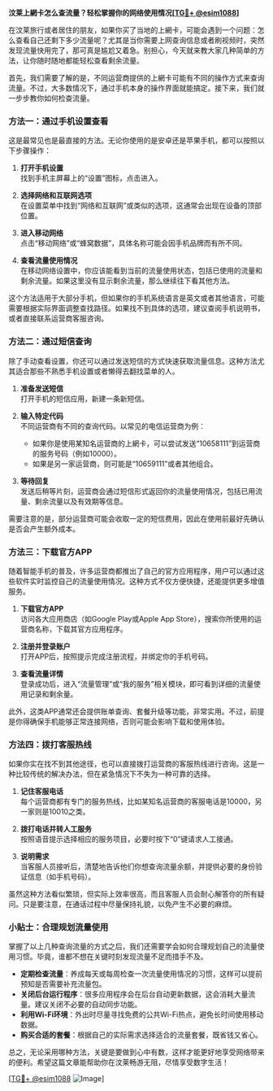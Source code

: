 **汶莱上網卡怎么查流量？轻松掌握你的网络使用情况[[TG💪+ @esim1088](https://t.me/s/esim1088)]**

在汶莱旅行或者居住的朋友，如果你买了当地的上網卡，可能会遇到一个问题：怎么查看自己还剩下多少流量呢？尤其是当你需要上网查询信息或者刷视频时，突然发现流量快用完了，那可真是尴尬又着急。别担心，今天就来教大家几种简单的方法，让你随时随地都能轻松查看剩余流量。

首先，我们需要了解的是，不同运营商提供的上網卡可能有不同的操作方式来查询流量。不过，大多数情况下，通过手机本身的操作界面就能搞定。接下来，我们就一步步教你如何检查流量。

### 方法一：通过手机设置查看

这是最常见也是最直接的方法。无论你使用的是安卓还是苹果手机，都可以按照以下步骤操作：

1. **打开手机设置**  
   找到手机主屏幕上的“设置”图标，点击进入。

2. **选择网络和互联网选项**  
   在设置菜单中找到“网络和互联网”或类似的选项，这通常会出现在设备的顶部位置。

3. **进入移动网络**  
   点击“移动网络”或“蜂窝数据”，具体名称可能会因手机品牌而有所不同。

4. **查看流量使用情况**  
   在移动网络设置中，你应该能看到当前的流量使用状态，包括已使用的流量和剩余流量。如果这里没有显示剩余流量，那么继续往下看其他方法。

这个方法适用于大部分手机，但如果你的手机系统语言是英文或者其他语言，可能需要根据实际界面调整查找路径。如果找不到具体的选项，建议查阅手机说明书，或者直接联系运营商客服咨询。

### 方法二：通过短信查询

除了手动查看设置，你还可以通过发送短信的方式快速获取流量信息。这种方法尤其适合那些不熟悉手机设置或者懒得去翻找菜单的人。

1. **准备发送短信**  
   打开手机的短信应用，新建一条新短信。

2. **输入特定代码**  
   不同运营商有不同的查询代码。以常见的电信运营商为例：
   - 如果你是使用某知名运营商的上網卡，可以尝试发送“10658111”到运营商的服务号码（例如10000）。
   - 如果是另一家运营商，则可能是“10659111”或者其他组合。

3. **等待回复**  
   发送后稍等片刻，运营商会通过短信形式返回你的流量使用情况，包括已用流量、剩余流量以及有效期等信息。

需要注意的是，部分运营商可能会收取一定的短信费用，因此在使用前最好先确认是否会产生额外成本。

### 方法三：下载官方APP

随着智能手机的普及，许多运营商都推出了自己的官方应用程序，用户可以通过这些软件实时监控自己的流量使用情况。这种方式不仅方便快捷，还能提供更多增值服务。

1. **下载官方APP**  
   访问各大应用商店（如Google Play或Apple App Store），搜索你所使用的运营商名称，下载其官方应用程序。

2. **注册并登录账户**  
   打开APP后，按照提示完成注册流程，并绑定你的手机号码。

3. **查看流量详情**  
   登录成功后，进入“流量管理”或“我的服务”相关模块，即可看到详细的流量使用记录和剩余量。

此外，这类APP通常还会提供账单查询、套餐升级等功能，非常实用。不过，前提是你得确保手机能够正常连接网络，否则可能会影响下载和使用体验。

### 方法四：拨打客服热线

如果你实在找不到其他途径，也可以直接拨打运营商的客服热线进行咨询。这是一种比较传统的解决办法，但在紧急情况下不失为一种可靠的选择。

1. **记住客服电话**  
   每个运营商都有专门的服务热线，比如某知名运营商的客服电话是10000，另一家则是10010之类。

2. **拨打电话并转人工服务**  
   按照语音提示选择相应的服务项目，必要时按下“0”键请求人工接通。

3. **说明需求**  
   当客服人员接听后，清楚地告诉他们你想查询流量余额，并提供必要的身份验证信息（如手机号码）。

虽然这种方法看似繁琐，但实际上效率很高，而且客服人员会耐心解答你的所有疑问。只是要注意，在通话过程中尽量保持礼貌，以免产生不必要的麻烦。

### 小贴士：合理规划流量使用

掌握了以上几种查询流量的方式之后，我们还需要学会如何合理规划自己的流量使用习惯。毕竟，谁都不想在关键时刻发现流量不足而措手不及。

- **定期检查流量**：养成每天或每周检查一次流量使用情况的习惯，这样可以提前预知是否需要补充流量包。
- **关闭后台运行程序**：很多应用程序会在后台自动更新数据，这会消耗大量流量。建议关闭不必要的自动同步功能。
- **利用Wi-Fi环境**：外出时尽量寻找免费的公共Wi-Fi热点，避免长时间使用移动数据。
- **购买合适的套餐**：根据自己的实际需求选择适合的流量套餐，既省钱又省心。

总之，无论采用哪种方法，关键是要做到心中有数，这样才能更好地享受网络带来的便利。希望这篇文章能帮助你在汶莱畅游无阻，尽情享受数字生活！

[[TG💪+ @esim1088](https://t.me/s/esim1088) ![Image](https://i.postimg.cc/4NQfJmqS/Snipaste-2025-05-13-00-14-12.png)]